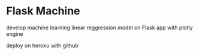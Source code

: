 # Flask Machine


develop machine learning linear reggression model
on Flask app with plotly engine

deploy on heroku with github
